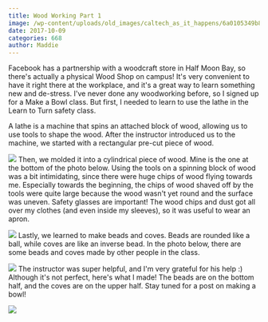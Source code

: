 ```yaml
---
title: Wood Working Part 1
image: /wp-content/uploads/old_images/caltech_as_it_happens/6a0105349b8251970b01bb09c89040970d.jpg
date: 2017-10-09
categories: 668
author: Maddie
---
```



Facebook has a partnership with a woodcraft store in Half Moon Bay, so there's actually a physical Wood Shop on campus! It's very convenient to have it right there at the workplace, and it's a great way to learn something new and de-stress. I've never done any woodworking before, so I signed up for a Make a Bowl class. But first, I needed to learn to use the lathe in the Learn to Turn safety class.

A lathe is a machine that spins an attached block of wood, allowing us to use tools to shape the wood. After the instructor introduced us to the machine, we started with a rectangular pre-cut piece of wood.


![](/old_images/caltech_as_it_happens/6a0105349b8251970b01bb09c89096970d.jpg)
Then, we molded it into a cylindrical piece of wood. Mine is the one at the bottom of the photo below. Using the tools on a spinning block of wood was a bit intimidating, since there were huge chips of wood flying towards me. Especially towards the beginning, the chips of wood shaved off by the tools were quite large because the wood wasn't yet round and the surface was uneven. Safety glasses are important! The wood chips and dust got all over my clothes (and even inside my sleeves), so it was useful to wear an apron.


![](/old_images/caltech_as_it_happens/6a0105349b8251970b01b7c9257b35970b.jpg)
Lastly, we learned to make beads and coves. Beads are rounded like a ball, while coves are like an inverse bead. In the photo below, there are some beads and coves made by other people in the class.


![](/old_images/caltech_as_it_happens/6a0105349b8251970b01b8d2afce23970c.jpg)
The instructor was super helpful, and I'm very grateful for his help :) Although it's not perfect, here's what I made! The beads are on the bottom half, and the coves are on the upper half. Stay tuned for a post on making a bowl!

![](/old_images/6a01b8d28f2857970c01b7c9257bbb970b-pi.jpg)
